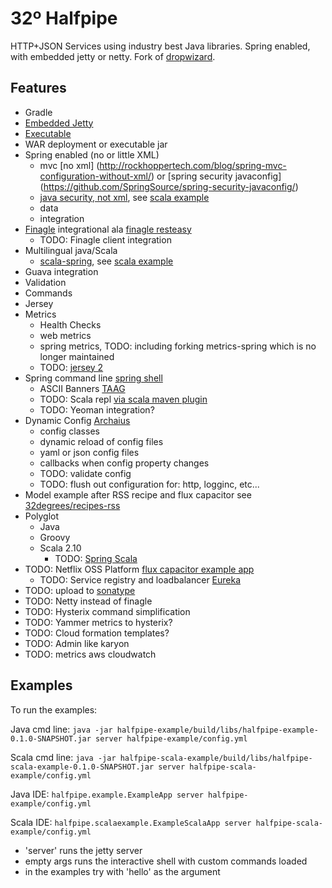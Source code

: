 32º Halfpipe
====================

HTTP+JSON Services using industry best Java libraries.
Spring enabled, with embedded jetty or netty.  Fork of [dropwizard](http://dropwizard.codahale.com/).

Features
-----
- Gradle
- [Embedded Jetty](http://www.eclipse.org/jetty/documentation/current/embedding-jetty.html)
- [Executable](https://github.com/brianm/really-executable-jars-maven-plugin)
- WAR deployment or executable jar
- Spring enabled (no or little XML)
    - mvc [no xml] (http://rockhoppertech.com/blog/spring-mvc-configuration-without-xml/) or
       [spring security javaconfig] (https://github.com/SpringSource/spring-security-javaconfig/)
    - [java security, not xml](http://blog.springsource.org/2011/08/01/spring-security-configuration-with-scala/), see [scala example](https://github.com/32degrees/halfpipe/tree/master/halfpipe-scala-example)
    - data
    - integration
- [Finagle](http://twitter.github.com/finagle/) integrational ala [finagle resteasy](https://github.com/opower/finagle-resteasy)
    - TODO: Finagle client integration
- Multilingual java/Scala
    - [scala-spring](https://github.com/ewolff/scala-spring), see [scala example](https://github.com/32degrees/halfpipe/tree/master/halfpipe-scala-example)
- Guava integration
- Validation
- Commands
- Jersey
- Metrics
    - Health Checks
    - web metrics
    - spring metrics, TODO: including forking metrics-spring which is no longer maintained
    - TODO: [jersey 2](http://jersey.java.net/documentation/snapshot/index.html)
- Spring command line [spring shell](http://www.springsource.org/spring-shell/)
    - ASCII Banners [TAAG](http://patorjk.com/software/taag)
    - TODO: Scala repl [via scala maven plugin](http://davidb.github.com/scala-maven-plugin/example_console.html)
    - TODO: Yeoman integration?
- Dynamic Config [Archaius](https://github.com/Netflix/archaius)
    - config classes
    - dynamic reload of config files
    - yaml or json config files
    - callbacks when config property changes
    - TODO: validate config
    - TODO: flush out configuration for: http, logginc, etc...
- Model example after RSS recipe and flux capacitor see [32degrees/recipes-rss](https://github.com/32degrees/recipes-rss)
- Polyglot
    - Java
    - Groovy
    - Scala 2.10
        - TODO: [Spring Scala](http://blog.springsource.org/2012/12/10/introducing-spring-scala)
- TODO: Netflix OSS Platform [flux capacitor example app](https://github.com/cfregly/fluxcapacitor)
    - TODO: Service registry and loadbalancer [Eureka](https://github.com/Netflix/eureka)
- TODO: upload to [sonatype](https://docs.sonatype.org/display/Repository/Sonatype+OSS+Maven+Repository+Usage+Guide)
- TODO: Netty instead of finagle
- TODO: Hysterix command simplification
- TODO: Yammer metrics to hysterix?
- TODO: Cloud formation templates?
- TODO: Admin like karyon
- TODO: metrics aws cloudwatch

Examples
-----
To run the examples:

Java cmd line: `java -jar halfpipe-example/build/libs/halfpipe-example-0.1.0-SNAPSHOT.jar server halfpipe-example/config.yml`

Scala cmd line: `java -jar halfpipe-scala-example/build/libs/halfpipe-scala-example-0.1.0-SNAPSHOT.jar server halfpipe-scala-example/config.yml`

Java IDE: `halfpipe.example.ExampleApp server halfpipe-example/config.yml`

Scala IDE: `halfpipe.scalaexample.ExampleScalaApp server halfpipe-scala-example/config.yml`

- 'server' runs the jetty server
- empty args runs the interactive shell with custom commands loaded
- in the examples try with 'hello' as the argument